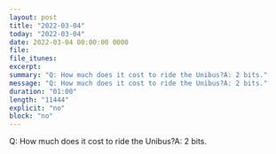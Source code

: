 ```yaml
---
layout: post
title: "2022-03-04"
today: "2022-03-04"
date: 2022-03-04 00:00:00 0000
file:
file_itunes:
excerpt:
summary: "Q: How much does it cost to ride the Unibus?A: 2 bits."
message: "Q: How much does it cost to ride the Unibus?A: 2 bits."
duration: "01:00"
length: "11444"
explicit: "no"
block: "no"
---
```

Q: How much does it cost to ride the Unibus?A: 2 bits.

